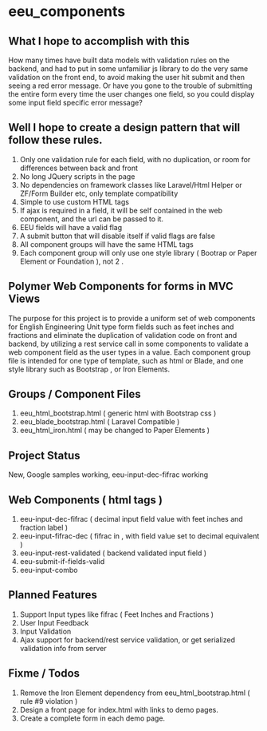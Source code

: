 # eeu_components

## What I hope to accomplish with this

How many times have built data models with validation rules on the backend, and had to put in some unfamiliar js library to do 
the very same validation on the front end, to avoid making the user hit submit and then seeing a red error message. Or 
have you gone to the trouble of submitting the entire form every time the user changes one field, so you could display 
some input field specific error message?

## Well I hope to create a design pattern that will follow these rules.
 1. Only one validation rule for each field, with no duplication, or room for differences between back and front
 2. No long JQuery scripts in the page
 3. No dependencies on framework classes like Laravel/Html Helper or ZF/Form Builder etc, only template compatibility
 4. Simple to use custom HTML tags
 5. If ajax is required in a field, it will be self contained in the web component, and the url can be passed to it.
 6. EEU fields will have a valid flag
 7. A submit button that will disable itself if valid flags are false
 8. All component groups will have the same HTML tags
 9. Each component group will only use one style library ( Bootrap or Paper Element or Foundation ), not 2 .
  
## Polymer Web Components for forms in MVC Views 

The purpose for this project is to provide a uniform set of web components for English Engineering Unit type form fields such as feet
 inches and fractions and eliminate the duplication of validation code on front and backend, by utilizing a rest 
 service call in some components to validate a web component field as the user types in a value. Each component group file 
 is intended for one type of template, such as html or Blade, and one style library such as Bootstrap , or Iron Elements.
 
## Groups / Component Files
 1. eeu_html_bootstrap.html ( generic html with Bootstrap css )
 2. eeu_blade_bootstrap.html ( Laravel Compatible )
 3. eeu_html_iron.html ( may be changed to Paper Elements )
 
## Project Status
 New, Google samples working, eeu-input-dec-fifrac working
 
## Web Components ( html tags )
 1. eeu-input-dec-fifrac ( decimal input field value with feet inches and fraction label )
 2. eeu-input-fifrac-dec ( fifrac in , with field value set to decimal equivalent ) 
 3. eeu-input-rest-validated ( backend validated input field )
 4. eeu-submit-if-fields-valid
 5. eeu-input-combo
 
## Planned Features

1. Support Input types like fifrac ( Feet Inches and Fractions )
2. User Input Feedback
3. Input Validation
4. Ajax support for backend/rest service validation, or get serialized validation info from server
 
## Fixme / Todos
 
 1. Remove the Iron Element dependency from eeu_html_bootstrap.html ( rule #9 violation )
 2. Design a front page for index.html with links to demo pages.
 3. Create a complete form in each demo page. 